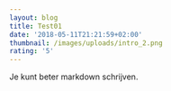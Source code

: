 ```yaml
---
layout: blog
title: Test01
date: '2018-05-11T21:21:59+02:00'
thumbnail: /images/uploads/intro_2.png
rating: '5'
---
```

Je kunt beter markdown schrijven.
